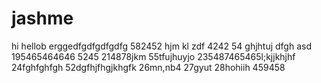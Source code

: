 # jashme
hi
hellob
erggedfgdfgdfgdfg
582452
hjm
kl
zdf
4242
54
ghjhtuj
dfgh
asd
195465464646
5245
214878jkm
55tfujhuyjo
235487465465l;kjjkhjhf
24fghfghfgh
52dgfhjfhgjkhgfk
26mn,nb4
27gyut
28hohiih
459458
